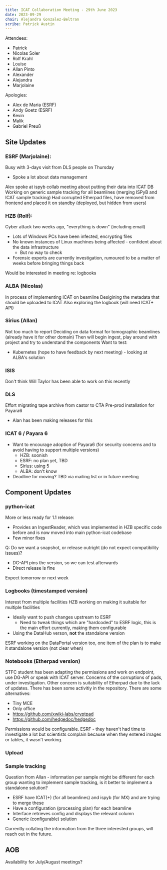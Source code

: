 ```yaml
---
title: ICAT Collaboration Meeting - 29th June 2023
date: 2023-09-29
chair: Alejandra Gonzalez-Beltran
scribe: Patrick Austin
---
```


Attendees:
- Patrick
- Nicolas Soler
- Rolf Krahl
- Louise
- Allan Pinto
- Alexander
- Alejandra
- Marjolaine

Apologies:

- Alex de Maria (ESRF)
- Andy Goetz (ESRF)
- Kevin
- Malik
- Gabriel Preuß


## Site Updates
### ESRF (Marjolaine):
Busy with 3-days visit from DLS people on Thursday
- Spoke a lot about data management

Alex spoke at ispyb collab meeting about putting their data into ICAT DB
Working on generic sample tracking for all beamlines (merging ISPyB and ICAT sample tracking)
Had corrupted Etherpad files, have removed from frontend and placed it on standby (deployed, but hidden from users)

### HZB (Rolf):
Cyber attack two weeks ago, "everything is down" (including email)
- Lots of Windows PCs have been infected, encrypting files
- No known instances of Linux machines being affected - confident about the data infrastructure
  - But no way to check
- Forensic experts are currently investigation, rumoured to be a matter of weeks before bringing things back

Would be interested in meeting re: logbooks

### ALBA (Nicolas)
In process of implementing ICAT on beamline
Desigining the metadata that should be uploaded to ICAT
Also exploring the logbook (will need ICAT+ API)

### Sirius (Allan)
Not too much to report
Deciding on data format for tomographic beamlines (already have it for other domain)
Then will begin ingest, play around with project and try to understand the components
Want to test:
- Kubernetes (hope to have feedback by next meeting) - looking at ALBA's solution

### ISIS
Don't think Will Taylor has been able to work on this recently

### DLS
Effort migrating tape archive from castor to CTA
Pre-prod installation for Payara6
- Alan has been making releases for this


### ICAT 6 / Payara 6 
- Want to encourage adoption of Payara6 (for security concerns and to avoid having to support multiple versions)
  - HZB: soonish
  - ESRF: no plan yet, TBD
  - Sirius: using 5
  - ALBA: don't know
- Deadline for moving? TBD via mailing list or in future meeting

## Component Updates

### python-icat
More or less ready for 1.1 release:
- Provides an IngestReader, which was implemented in HZB specific code before and is now moved into main python-icat codebase
- Few minor fixes

Q: Do we want a snapshot, or release outright (do not expect compatibility issues)?
- DG-API pins the version, so we can test afterwards
- Direct release is fine

Expect tomorrow or next week

### Logbooks (timestamped version)
Interest from multiple facilities
HZB working on making it suitable for multiple facilities
- Ideally want to push changes upstream to ESRF
    - Need to tweak things which are "hardcoded" to ESRF logic, this is the main effort currently, making them configurable
- Using the DataHub verson, **not** the standalone version

ESRF working on the DataPortal version too, one item of the plan is to make it standalone version (not clear when)

### Notebooks (Etherpad version)
STFC student has been adapting the permissions and work on endpoint, use DG-API or speak with ICAT server.
Concerns of the corruptions of pads, under investigation.
Other concern is suitability of Etherpad due to the lack of updates. There has been some activitiy in the repository.
There are some alternatives:
- Tiny MCE
- Only office
- https://github.com/xwiki-labs/cryptpad 
- https://github.com/hedgedoc/hedgedoc

Permissions would be configurable. 
ESRF - they haven't had time to investigate a lot but scientists complain because when they entered images or tables, it wasn't working.

### Upload

### Sample tracking

Question from Allan - information per sample might be different for each group wanting to implement sample tracking, is it better to implement a standalone solution?
- ESRF have ICAT(+) (for all beamlines) and ispyb (for MX) and are trying to merge these
- Have a configuration (processing plan) for each beamline
- Interface retrieves config and displays the relevant column
- Generic (configurable) solution

Currently collating the information from the three interested groups, will  reach out in the future.

## AOB
Availability for July/August meetings?
